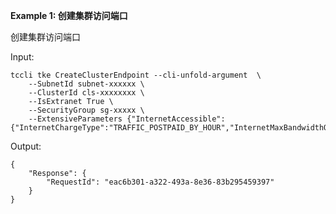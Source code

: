**Example 1: 创建集群访问端口**

创建集群访问端口

Input: 

```
tccli tke CreateClusterEndpoint --cli-unfold-argument  \
    --SubnetId subnet-xxxxxx \
    --ClusterId cls-xxxxxxxx \
    --IsExtranet True \
    --SecurityGroup sg-xxxxx \
    --ExtensiveParameters {"InternetAccessible":{"InternetChargeType":"TRAFFIC_POSTPAID_BY_HOUR","InternetMaxBandwidthOut":200}}
```

Output: 
```
{
    "Response": {
        "RequestId": "eac6b301-a322-493a-8e36-83b295459397"
    }
}
```

